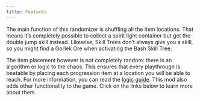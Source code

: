 ```yaml
---
title: Features
---
```


The main function of this randomizer is shuffling all the item locations.
That means it’s completely possible to collect a spirit light container but get the double jump skill instead.
Likewise, Skill Trees don’t always give you a skill, so you might find a Gorlek Ore when activating the Bash Skill Tree.

The item placement however is not completely random: there is an algorithm or logic to the chaos.
This ensures that every playthrough is beatable by placing each progression item at a location you will be able to reach.
For more information, you can read the [logic guide](/logic-groups).
This mod also adds other functionality to the game. Click on the links below to learn more about them.

<page-list by-path="/features"></page-list>
